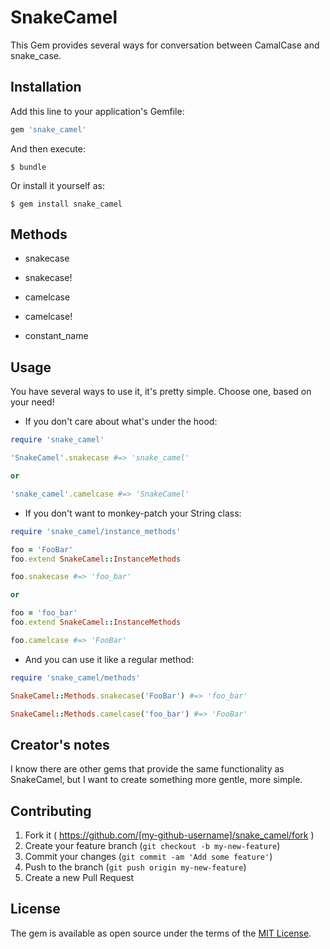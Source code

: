 # SnakeCamel

This Gem provides several ways for conversation between CamalCase and snake_case.

## Installation

Add this line to your application's Gemfile:

```ruby
gem 'snake_camel'
```

And then execute:

    $ bundle

Or install it yourself as:

    $ gem install snake_camel


## Methods

  - snakecase

  - snakecase!

  - camelcase

  - camelcase!

  - constant_name


## Usage

  You have several ways to use it, it's pretty simple. Choose one, based on your need!

  - If you don't care about what's under the hood:

  ```ruby
  require 'snake_camel'

  'SnakeCamel'.snakecase #=> 'snake_camel'

  or

  'snake_camel'.camelcase #=> 'SnakeCamel'
  ```

  - If you don't want to monkey-patch your String class:

```ruby
require 'snake_camel/instance_methods'

foo = 'FooBar'
foo.extend SnakeCamel::InstanceMethods

foo.snakecase #=> 'foo_bar'

or

foo = 'foo_bar'
foo.extend SnakeCamel::InstanceMethods

foo.camelcase #=> 'FooBar'
```
- And you can use it like a regular method:

```ruby
require 'snake_camel/methods'

SnakeCamel::Methods.snakecase('FooBar') #=> 'foo_bar'

SnakeCamel::Methods.camelcase('foo_bar') #=> 'FooBar'
```


## Creator's notes

I know there are other gems that provide the same functionality as SnakeCamel, but I want to create something more gentle, more simple.


## Contributing

1. Fork it ( https://github.com/[my-github-username]/snake_camel/fork )
2. Create your feature branch (`git checkout -b my-new-feature`)
3. Commit your changes (`git commit -am 'Add some feature'`)
4. Push to the branch (`git push origin my-new-feature`)
5. Create a new Pull Request

## License

The gem is available as open source under the terms of the [MIT License](http://opensource.org/licenses/MIT).

